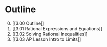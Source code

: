 # Outline
0. [[3.00 Outline]]
1. [[3.01 Rational Expressions and Equations]]
2. [[3.02 Solving Rational Inequalities]]
3. [[3.03 AP Lesson Intro to Limits]]